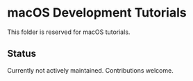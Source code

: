 # macOS Development Tutorials

This folder is reserved for macOS tutorials.

## Status
Currently not actively maintained. Contributions welcome.